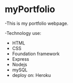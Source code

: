 # myPortfolio
-This is my portfolio webpage.

-Technology use:
 + HTML
 + CSS
 + Foundation framework
 + Express
 + Nodejs
 + mySQL
 + deploy on: Heroku